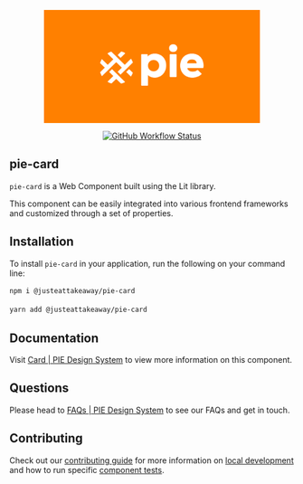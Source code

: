<p align="center">
  <img align="center" src="../../../readme_image.png" height="200" alt="">
</p>

<p align="center">
  <a href="https://www.npmjs.com/@justeattakeaway/pie-card">
    <img alt="GitHub Workflow Status" src="https://img.shields.io/npm/v/@justeattakeaway/pie-card.svg">
  </a>
</p>

## pie-card

`pie-card` is a Web Component built using the Lit library.

This component can be easily integrated into various frontend frameworks and customized through a set of properties.


## Installation

To install `pie-card` in your application, run the following on your command line:

```bash
npm i @justeattakeaway/pie-card

yarn add @justeattakeaway/pie-card
```

## Documentation

Visit  [Card | PIE Design System](https://pie.design/components/card/overview) to view more information on this component.

## Questions

Please head to [FAQs | PIE Design System](https://pie.design/support/contact-us/) to see our FAQs and get in touch.

## Contributing

Check out our [contributing guide](https://github.com/justeattakeaway/pie/wiki/Contributing-Guide) for more information on [local development](https://github.com/justeattakeaway/pie/wiki/Contributing-Guide#local-development) and how to run specific [component tests](https://github.com/justeattakeaway/pie/wiki/Contributing-Guide#testing).
